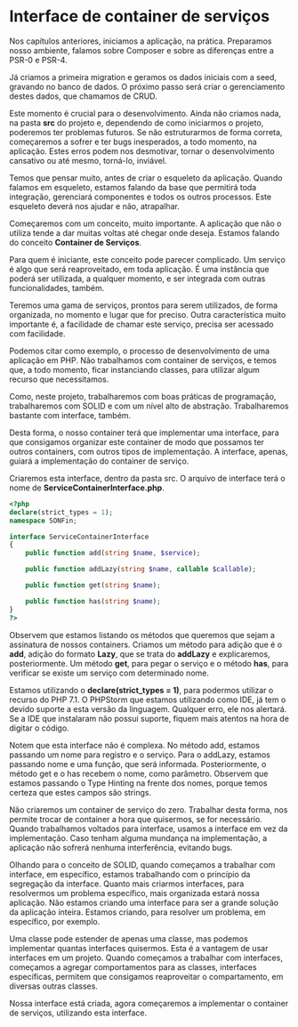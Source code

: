 # Interface de container de serviços

Nos capítulos anteriores, iniciamos a aplicação, na prática. Preparamos nosso ambiente, falamos sobre Composer e sobre as diferenças entre a PSR-0 e PSR-4.

Já criamos a primeira migration e geramos os dados iniciais com a seed, gravando no banco de dados. O próximo passo será criar o gerenciamento destes dados, que chamamos de CRUD.

Este momento é crucial para o desenvolvimento. Ainda não criamos nada, na pasta **src** do projeto e, dependendo de como iniciarmos o projeto, poderemos ter problemas futuros. Se não estruturarmos de forma correta, começaremos a sofrer e ter bugs inesperados, a todo momento, na aplicação. Estes erros podem nos desmotivar, tornar o desenvolvimento cansativo ou até mesmo, torná-lo, inviável.

Temos que pensar muito, antes de criar o esqueleto da aplicação. Quando falamos em esqueleto, estamos falando da base que permitirá toda integração, gerenciará componentes e todos os outros processos. Este esqueleto deverá nos ajudar e não, atrapalhar.

Começaremos com um conceito, muito importante. A aplicação que não o utiliza tende a dar muitas voltas até chegar onde deseja. Estamos falando do conceito **Container de Serviços**.

Para quem é iniciante, este conceito pode parecer complicado. Um serviço é algo que será reaproveitado, em toda aplicação. É uma instância que poderá ser utilizada, a qualquer momento, e ser integrada com outras funcionalidades, também.

Teremos uma gama de serviços, prontos para serem utilizados, de forma organizada, no momento e lugar que for preciso. Outra característica muito importante é, a facilidade de chamar este serviço, precisa ser acessado com facilidade.

Podemos citar como exemplo, o processo de desenvolvimento de uma aplicação em PHP. Não trabalhamos com container de serviços, e temos que, a todo momento, ficar instanciando classes, para utilizar algum recurso que necessitamos.

Como, neste projeto, trabalharemos com boas práticas de programação, trabalharemos com SOLID e com um nível alto de abstração. Trabalharemos bastante com interface, também.

Desta forma, o nosso container terá que implementar uma interface, para que consigamos organizar este container de modo que possamos ter outros containers, com outros tipos de implementação. A interface, apenas, guiará a implementação do container de serviço.

Criaremos esta interface, dentro da pasta src. O arquivo de interface terá o nome de **ServiceContainerInterface.php**.

```php
<?php
declare(strict_types = 1);
namespace SONFin;

interface ServiceContainerInterface
{
    public function add(string $name, $service);

    public function addLazy(string $name, callable $callable);

    public function get(string $name);

    public function has(string $name);
}
?>
```

Observem que estamos listando os métodos que queremos que sejam a assinatura de nossos containers. Criamos um método para adição que é o **add**, adição do formato **Lazy**, que se trata do **addLazy** e explicaremos, posteriormente. Um método **get**, para pegar o serviço e o método **has**, para verificar se existe um serviço com determinado nome.

Estamos utilizando o **declare(strict_types = 1)**, para podermos utilizar o recurso do PHP 7.1. O PHPStorm que estamos utilizando como IDE, já tem o devido suporte a esta versão da linguagem. Qualquer erro, ele nos alertará. Se a IDE que instalaram não possui suporte, fiquem mais atentos na hora de digitar o código.

Notem que esta interface não é complexa. No método add, estamos passando um nome para registro e o serviço. Para o addLazy, estamos passando nome e uma função, que será informada. Posteriormente, o método get e o has recebem o nome, como parâmetro. Observem que estamos passando o Type Hinting na frente dos nomes, porque temos certeza que estes campos são strings.

Não criaremos um container de serviço do zero. Trabalhar desta forma, nos permite trocar de container a hora que quisermos, se for necessário. Quando trabalhamos voltados para interface, usamos a interface em vez da implementação. Caso tenham alguma mundança na implementação, a aplicação não sofrerá nenhuma interferência, evitando bugs.

Olhando para o conceito de SOLID, quando começamos a trabalhar com interface, em específico, estamos trabalhando com o princípio da segregação da interface. Quanto mais criarmos interfaces, para resolvermos um problema específico, mais organizada estará nossa aplicação. Não estamos criando uma interface para ser a grande solução da aplicação inteira. Estamos criando, para resolver um problema, em específico, por exemplo.

Uma classe pode estender de apenas uma classe, mas podemos implementar quantas interfaces quisermos. Esta é a vantagem de usar interfaces em um projeto. Quando começamos a trabalhar com interfaces, começamos a agregar comportamentos para as classes, interfaces específicas, permitem que consigamos reaproveitar o compartamento, em diversas outras classes.

Nossa interface está criada, agora começaremos a implementar o container de serviços, utilizando esta interface.
